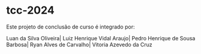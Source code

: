 # tcc-2024
Este projeto de conclusão de curso é integrado por:

Luan da Silva Oliveira|
Luiz Henrique Vidal Araujo|
Pedro Henrique de Sousa Barbosa|
Ryan Alves de Carvalho|
Vitoria Azevedo da Cruz
